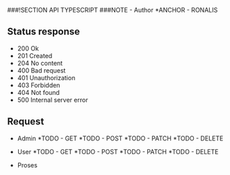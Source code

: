 ###!SECTION API TYPESCRIPT
###NOTE - Author \*ANCHOR - RONALIS

## Status response

- 200 Ok
- 201 Created
- 204 No content
- 400 Bad request
- 401 Unauthorization
- 403 Forbidden
- 404 Not found
- 500 Internal server error

## Request

- Admin
  *TODO - GET
  *TODO - POST
  *TODO - PATCH
  *TODO - DELETE

- User
  *TODO - GET
  *TODO - POST
  *TODO - PATCH
  *TODO - DELETE

- Proses
